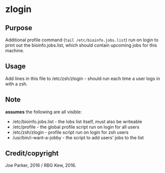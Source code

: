 # zlogin

## Purpose
Additional profile command (`tail /etc/bioinfo.jobs.list`) run on login to print out the bioinfo.jobs.list, which should contain upcoming jobs for this machine.

## Usage
Add lines in this file to /etc/zsh/zlogin - should run each time a user logs in with a zsh.

## Note 
**assumes** the following are all visible:
 * /etc/bioinfo.jobs.list - the lobs list itself, must also be writeable
 * /etc/profile - the global profile script run on login for all users
 * /etc/zsh/zlogin - profile script run on login for zsh users
 * /usr/bin/i-want-a-jobby - the script to add users' jobs to the list
 
 ## Credit/copyright
 Joe Parker, 2016 / RBG Kew, 2016. 
